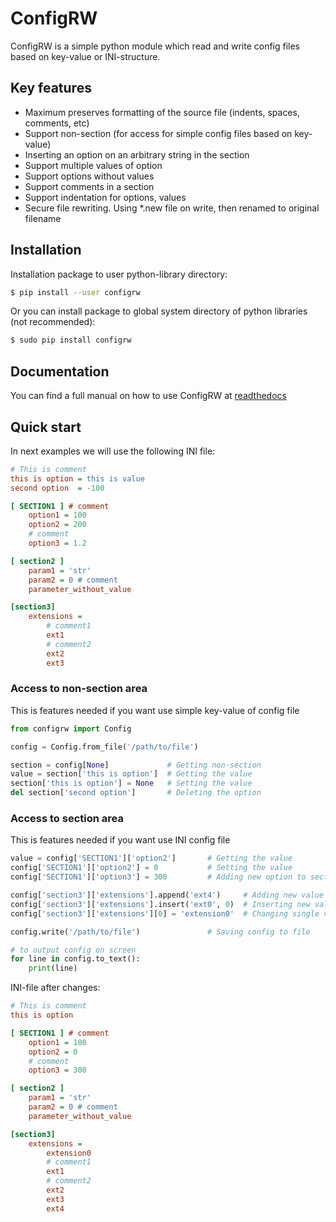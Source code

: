 # ConfigRW

ConfigRW is a simple python module which read and write config files based on key-value or INI-structure.

## Key features

* Maximum preserves formatting of the source file (indents, spaces, comments, etc)
* Support non-section (for access for simple config files based on key-value)
* Inserting an option on an arbitrary string in the section
* Support multiple values of option
* Support options without values
* Support comments in a section
* Support indentation for options, values
* Secure file rewriting. Using *.new file on write, then renamed to original filename

## Installation

Installation package to user python-library directory:

```bash
$ pip install --user configrw
```

Or you can install package to global system directory of python libraries (not recommended):

```bash
$ sudo pip install configrw
```

## Documentation

You can find a full manual on how to use ConfigRW at [readthedocs](https://configrw.readthedocs.io)

## Quick start

In next examples we will use the following INI file:

```ini
# This is comment
this is option = this is value
second option  = -100

[ SECTION1 ] # comment
    option1 = 100
    option2 = 200
    # comment
    option3 = 1.2

[ section2 ]
    param1 = 'str'
    param2 = 0 # comment
    parameter_without_value

[section3]
    extensions =
        # comment1
        ext1
        # comment2
        ext2
        ext3
```

### Access to non-section area

This is features needed if you want use simple key-value of config file

```python
from configrw import Config

config = Config.from_file('/path/to/file')

section = config[None]             # Getting non-section
value = section['this is option']  # Getting the value
section['this is option'] = None   # Setting the value
del section['second option']       # Deleting the option
```

### Access to section area

This is features needed if you want use INI config file

```python
value = config['SECTION1']['option2']       # Getting the value
config['SECTION1']['option2'] = 0           # Setting the value
config['SECTION1']['option3'] = 300         # Adding new option to section

config['section3']['extensions'].append('ext4')     # Adding new value to multiple values
config['section3']['extensions'].insert('ext0', 0)  # Inserting new value
config['section3']['extensions'][0] = 'extension0'  # Changing single value of multiple values

config.write('/path/to/file')               # Saving config to file

# to output config on screen
for line in config.to_text():
    print(line)
```

INI-file after changes:

```ini
# This is comment
this is option

[ SECTION1 ] # comment
    option1 = 100
    option2 = 0
    # comment
    option3 = 300

[ section2 ]
    param1 = 'str'
    param2 = 0 # comment
    parameter_without_value

[section3]
    extensions =
        extension0
        # comment1
        ext1
        # comment2
        ext2
        ext3
        ext4
```
